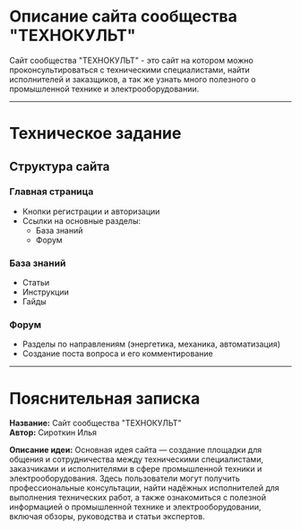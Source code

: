 # Описание сайта сообщества "ТЕХНОКУЛЬТ" 
Сайт сообщества "ТЕХНОКУЛЬТ" - это сайт на котором можно проконсультироваться с техническими специалистами, найти исполнителей и заказщиков, а так же узнать много полезного о промышленной технике и электрооборудовании.
<hr>

# Техническое задание 
## Структура сайта ##
### Главная страница  
* Кнопки регистрации и авторизации
* Ссылки на основные разделы:
  * База знаний
  * Форум

### База знаний ###
* Статьи
* Инструкции
* Гайды

### Форум ###
* Разделы по направлениям (энергетика, механика, автоматизация)
* Создание поста вопроса и его комментирование
<hr>

# Пояснительная записка
**Название:** Сайт сообщества "ТЕХНОКУЛЬТ"   
**Автор:** Сироткин Илья   

**Описание идеи:** Основная идея сайта — создание площадки для общения и сотрудничества между техническими специалистами, заказчиками и исполнителями в сфере промышленной техники и электрооборудования. Здесь пользователи могут получить профессиональные консультации, найти надёжных исполнителей для выполнения технических работ, а также ознакомиться с полезной информацией о промышленной технике и электрооборудовании, включая обзоры, руководства и статьи экспертов.
